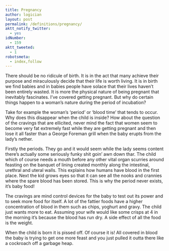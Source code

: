 ```yaml
---
title: Pregnancy
author: logician
layout: post
permalink: /definitions/pregnancy/
aktt_notify_twitter:
  - yes
idNumber:
  - 159
aktt_tweeted:
  - 1
robotsmeta:
  - index,follow
---
```

There should be no ridicule of birth. It is in the act that many achieve their purpose and miraculously decide that their life is worth living. It is in birth we find babies and in babies people have solace that their lives haven&#8217;t been entirely wasted. It is more the physical nature of being pregnant that inevitably fascinates. I&#8217;ve covered getting pregnant. But why do certain things happen to a woman&#8217;s nature during the period of incubation?<!--more-->

Take for example the woman&#8217;s &#8216;period&#8217; or &#8216;blood time&#8217; that tends to occur. Why does this disappear when the child is inside? How about the question of the cravings that are ellicited, never mind the fact that women seem to become very fat extremely fast while they are getting pregnant and then lose it all faster than a George Foreman grill when the baby erupts from the lady&#8217;s nether.

Firstly the periods. They go and it would seem while the lady seems content there&#8217;s actually some seriously funky shit goin&#8217; awn down thar. The child which of course needs a mouth before any other vital organ scurries around feasting on the banquet of lining created monthly along the intestinal, urethral and uteral walls. This explains how humans have blood in the first place. Next the kid grows eyes so that it can see all the nooks and crannies where the spare blood has been stored. This is why the period never exists, it&#8217;s baby food!

The cravings are mind control devices for the baby to test out its power and to seek more food for itself. A lot of the fattier foods have a higher concentration of blood in them such as chips, yoghurt and gravy. The child just wants more to eat. Assuming your wife would like some crisps at 4 in the morning it&#8217;s because the blood has run dry. A side effect of all the food is the weight.

When the child is born it is pissed off. Of course it is! All covered in blood the baby is trying to get one more feast and you just pulled it outta there like a cockroach off a garbage heap.